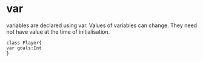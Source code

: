 # var

variables are declared using var. Values of variables can change. They need not have value at the time of initialisation.

```
class Player{
var goals:Int
}
```